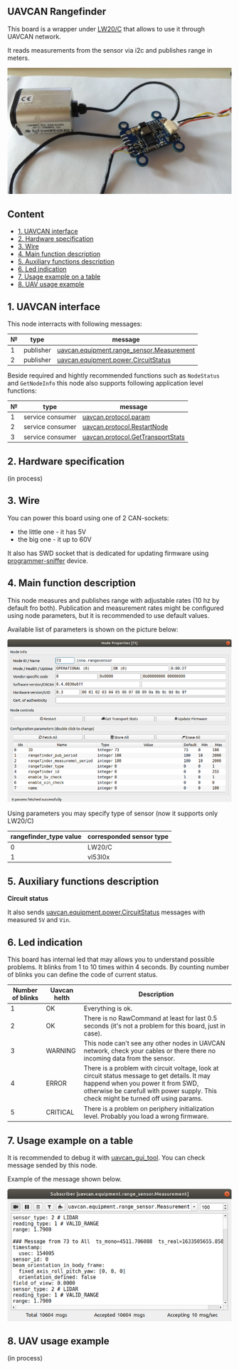 ## UAVCAN Rangefinder

This board is a wrapper under [LW20/C](https://www.mouser.com/datasheet/2/321/28055-LW20-SF20-LiDAR-Manual-Rev-7-1371848.pdf) that allows to use it through UAVCAN network.

It reads measurements from the sensor via i2c and publishes range in meters.

![rangefinder](rangefinder.jpg?raw=true "rangefinder")

## Content
  - [1. UAVCAN interface](#1-uavcan-interface)
  - [2. Hardware specification](#2-hardware-specification)
  - [3. Wire](#3-wire)
  - [4. Main function description](#4-main-function-description)
  - [5. Auxiliary functions description](#5-auxiliary-function-description)
  - [6. Led indication](#6-led-indication)
  - [7. Usage example on a table](#7-usage-example-on-a-table)
  - [8. UAV usage example](#8-uav-usage-example)

## 1. UAVCAN interface

This node interracts with following messages:

| № | type      | message  |
| - | --------- | -------- |
| 1 | publisher   | [uavcan.equipment.range_sensor.Measurement](https://legacy.uavcan.org/Specification/7._List_of_standard_data_types/#measurement) |
| 2 | publisher   | [uavcan.equipment.power.CircuitStatus](https://legacy.uavcan.org/Specification/7._List_of_standard_data_types/#circuitstatus) |

Beside required and hightly recommended functions such as `NodeStatus` and `GetNodeInfo` this node also supports following application level functions:

| № | type      | message  |
| - | --------- | -------- |
| 1 | service consumer | [uavcan.protocol.param](https://legacy.uavcan.org/Specification/7._List_of_standard_data_types/#uavcanprotocolparam) |
| 2 | service consumer   | [uavcan.protocol.RestartNode](https://legacy.uavcan.org/Specification/7._List_of_standard_data_types/#restartnode) |
| 3 | service consumer   | [uavcan.protocol.GetTransportStats](https://legacy.uavcan.org/Specification/7._List_of_standard_data_types/#gettransportstats) |

## 2. Hardware specification

(in process)

## 3. Wire

You can power this board using one of 2 CAN-sockets:

- the little one - it has 5V
- the big one - it up to 60V

It also has SWD socket that is dedicated for updating firmware using [programmer-sniffer](doc/programmer_sniffer/README.md) device.

## 4. Main function description

This node measures and publishes range with adjustable rates (10 hz by default fro both). Publication and measurement rates might be configured using node parameters, but it is recommended to use default values.

Available list of parameters is shown on the picture below:

![scheme](rangefinder_params.png?raw=true "scheme")

Using parameters you may specify type of sensor (now it supports only LW20/C)

| rangefinder_type value | corresponded sensor type  |
| ---------------------- | ------------------------- |
| 0                      | LW20/C                    |
| 1                      | vl53l0x                   |

## 5. Auxiliary functions description

**Circuit status**

It also sends [uavcan.equipment.power.CircuitStatus](https://legacy.uavcan.org/Specification/7._List_of_standard_data_types/#circuitstatus) messages with measured `5V` and `Vin`.

## 6. Led indication

This board has internal led that may allows you to understand possible problems. It blinks from 1 to 10 times within 4 seconds. By counting number of blinks you can define the code of current status.

| Number of blinks | Uavcan helth   | Description                     |
| ---------------- | -------------- | ------------------------------- |
| 1                | OK             | Everything is ok.                |
| 2                | OK             | There is no RawCommand at least for last 0.5 seconds (it's not a problem for this board, just in case). |
| 3                | WARNING        | This node can't see any other nodes in UAVCAN network, check your cables or there there no incoming data from the sensor. |
| 4                | ERROR          | There is a problem with circuit voltage, look at circuit status message to get details. It may happend when you power it from SWD, otherwise be carefull with power supply. This check might be turned off using params. |
| 5                | CRITICAL       | There is a problem on periphery initialization level. Probably you load a wrong firmware. |


## 7. Usage example on a table

It is recommended to debug it with [uavcan_gui_tool](https://github.com/UAVCAN/gui_tool). You can check message sended by this node.

Example of the message shown below.

![scheme](rangefinder_message.png?raw=true "scheme")

## 8. UAV usage example

(in process)
